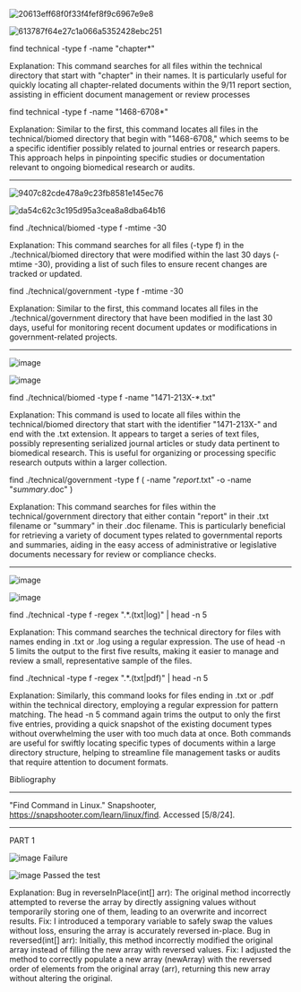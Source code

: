 ![20613eff68f0f33f4fef8f9c6967e9e8](https://github.com/markymarkatbb/cse15l-lab-reports/assets/156377140/d78abf83-d084-44cf-a0c9-e575611baac5)

![613787f64e27c1a066a5352428ebc251](https://github.com/markymarkatbb/cse15l-lab-reports/assets/156377140/9edc8729-a2a6-48a1-9119-0b9dd553b80a)

find technical -type f -name "chapter*"

Explanation:
This command searches for all files within the technical directory that start with "chapter" in their names. It is particularly useful for quickly locating all chapter-related documents within the 9/11 report section, assisting in efficient document management or review processes

find technical -type f -name "1468-6708*"

Explanation:
Similar to the first, this command locates all files in the technical/biomed directory that begin with "1468-6708," which seems to be a specific identifier possibly related to journal entries or research papers. This approach helps in pinpointing specific studies or documentation relevant to ongoing biomedical research or audits.
____

![9407c82cde478a9c23fb8581e145ec76](https://github.com/markymarkatbb/cse15l-lab-reports/assets/156377140/2de2f826-3f20-4e65-9019-078b4427aa92)


![da54c62c3c195d95a3cea8a8dba64b16](https://github.com/markymarkatbb/cse15l-lab-reports/assets/156377140/b4e12a4a-19fb-434d-9d13-1ccfc78feb7b)

find ./technical/biomed -type f -mtime -30

Explanation:
This command searches for all files (-type f) in the ./technical/biomed directory that were modified within the last 30 days (-mtime -30), providing a list of such files to ensure recent changes are tracked or updated.

find ./technical/government -type f -mtime -30

Explanation:
Similar to the first, this command locates all files in the ./technical/government directory that have been modified in the last 30 days, useful for monitoring recent document updates or modifications in government-related projects.

_______


![image](https://github.com/markymarkatbb/cse15l-lab-reports/assets/156377140/25878160-114e-44c7-a253-5554febf4d9e)

![image](https://github.com/markymarkatbb/cse15l-lab-reports/assets/156377140/2e1e60df-b897-4fe7-9562-fe8701aa475b)

find ./technical/biomed -type f -name "1471-213X-*.txt"

Explanation:
This command is used to locate all files within the technical/biomed directory that start with the identifier "1471-213X-" and end with the .txt extension. It appears to target a series of text files, possibly representing serialized journal articles or study data pertinent to biomedical research. This is useful for organizing or processing specific research outputs within a larger collection.

find ./technical/government -type f \( -name "*report*.txt" -o -name "*summary*.doc" \)

Explanation:
This command searches for files within the technical/government directory that either contain "report" in their .txt filename or "summary" in their .doc filename. This is particularly beneficial for retrieving a variety of document types related to governmental reports and summaries, aiding in the easy access of administrative or legislative documents necessary for review or compliance checks.
______

![image](https://github.com/markymarkatbb/cse15l-lab-reports/assets/156377140/fffa1b1c-cae2-4b77-b0ee-1c2cdd2500f7)


![image](https://github.com/markymarkatbb/cse15l-lab-reports/assets/156377140/5cc60f08-bd93-4ada-a3a8-10a433c67a80)

find ./technical -type f -regex ".*\.\(txt\|log\)" | head -n 5

Explanation:
This command searches the technical directory for files with names ending in .txt or .log using a regular expression. The use of head -n 5 limits the output to the first five results, making it easier to manage and review a small, representative sample of the files.

find ./technical -type f -regex ".*\.\(txt\|pdf\)" | head -n 5

Explanation:
Similarly, this command looks for files ending in .txt or .pdf within the technical directory, employing a regular expression for pattern matching. The head -n 5 command again trims the output to only the first five entries, providing a quick snapshot of the existing document types without overwhelming the user with too much data at once.
Both commands are useful for swiftly locating specific types of documents within a large directory structure, helping to streamline file management tasks or audits that require attention to document formats.









Bibliography
________
"Find Command in Linux." Snapshooter, https://snapshooter.com/learn/linux/find. Accessed [5/8/24].





____

PART 1 

![image](https://github.com/markymarkatbb/cse15l-lab-reports/assets/156377140/fb861137-aff0-4284-9e23-70366e0b0c64)
Failure

![image](https://github.com/markymarkatbb/cse15l-lab-reports/assets/156377140/2ea3a612-26d9-4cb0-963e-1c4512ab2a07)
Passed the test

Explanation:
Bug in reverseInPlace(int[] arr): The original method incorrectly attempted to reverse the array by directly assigning values without temporarily storing one of them, leading to an overwrite and incorrect results. Fix: I introduced a temporary variable to safely swap the values without loss, ensuring the array is accurately reversed in-place.
Bug in reversed(int[] arr): Initially, this method incorrectly modified the original array instead of filling the new array with reversed values. Fix: I adjusted the method to correctly populate a new array (newArray) with the reversed order of elements from the original array (arr), returning this new array without altering the original.
